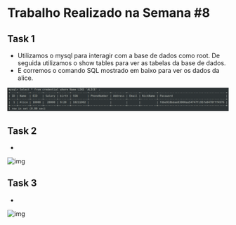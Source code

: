 # Trabalho Realizado na Semana #8

## Task 1

- Utilizamos o mysql para interagir com a base de dados como root. De seguida utilizamos o show tables para ver as tabelas da base de dados.
- E corremos o comando SQL mostrado em baixo para ver os dados da alice.

![ver dados da alice](images/w8/task1_1.png)

## Task 2  

- 

![img]()

## Task 3

- 

![img]()
